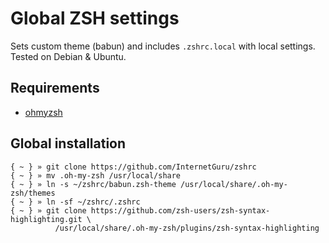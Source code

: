 # Global ZSH settings

Sets custom theme (babun) and includes `.zshrc.local` with local settings. Tested on Debian & Ubuntu.

## Requirements

- [ohmyzsh](https://github.com/ohmyzsh/ohmyzsh)

## Global installation

   ```
   { ~ } » git clone https://github.com/InternetGuru/zshrc
   { ~ } » mv .oh-my-zsh /usr/local/share
   { ~ } » ln -s ~/zshrc/babun.zsh-theme /usr/local/share/.oh-my-zsh/themes
   { ~ } » ln -sf ~/zshrc/.zshrc
   { ~ } » git clone https://github.com/zsh-users/zsh-syntax-highlighting.git \
             /usr/local/share/.oh-my-zsh/plugins/zsh-syntax-highlighting
   ```

